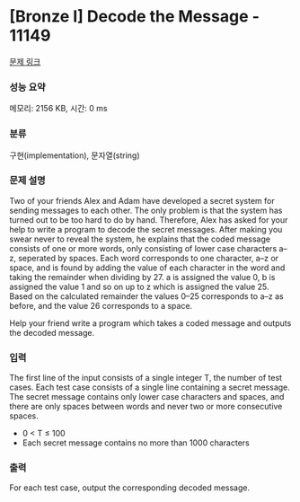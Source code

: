 # [Bronze I] Decode the Message - 11149 

[문제 링크](https://www.acmicpc.net/problem/11149) 

### 성능 요약

메모리: 2156 KB, 시간: 0 ms

### 분류

구현(implementation), 문자열(string)

### 문제 설명

<p>Two of your friends Alex and Adam have developed a secret system for sending messages to each other. The only problem is that the system has turned out to be too hard to do by hand. Therefore, Alex has asked for your help to write a program to decode the secret messages. After making you swear never to reveal the system, he explains that the coded message consists of one or more words, only consisting of lower case characters a–z, seperated by spaces. Each word corresponds to one character, a–z or space, and is found by adding the value of each character in the word and taking the remainder when dividing by 27. a is assigned the value 0, b is assigned the value 1 and so on up to z which is assigned the value 25. Based on the calculated remainder the values 0–25 corresponds to a–z as before, and the value 26 corresponds to a space.</p>

<p>Help your friend write a program which takes a coded message and outputs the decoded message.</p>

### 입력 

 <p>The first line of the input consists of a single integer T, the number of test cases. Each test case consists of a single line containing a secret message. The secret message contains only lower case characters and spaces, and there are only spaces between words and never two or more consecutive spaces.</p>

<ul>
	<li>0 < T ≤ 100</li>
	<li>Each secret message contains no more than 1000 characters</li>
</ul>

### 출력 

 <p>For each test case, output the corresponding decoded message.</p>

